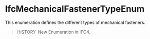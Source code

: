 # IfcMechanicalFastenerTypeEnum

This enumeration defines the different types of mechanical fasteners.

> HISTORY&nbsp; New Enumeration in IFC4.
